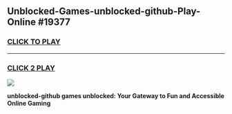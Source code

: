 
## Unblocked-Games-unblocked-github-Play-Online #19377
<h3>
<a href="https://news.freeplayer.one?title=unblocked-github&ref=3">CLICK TO PLAY</a></h3>
<hr>

<h3>
<a href="https://news.freeplayer.one?title=unblocked-github&ref=3">CLICK 2 PLAY</a>
  
</h3>

<a href="https://news.freeplayer.one?title=unblocked-github&ref=3"><img src="https://clearcache.store/games.png"></a>


**unblocked-github games unblocked: Your Gateway to Fun and Accessible Online Gaming**
